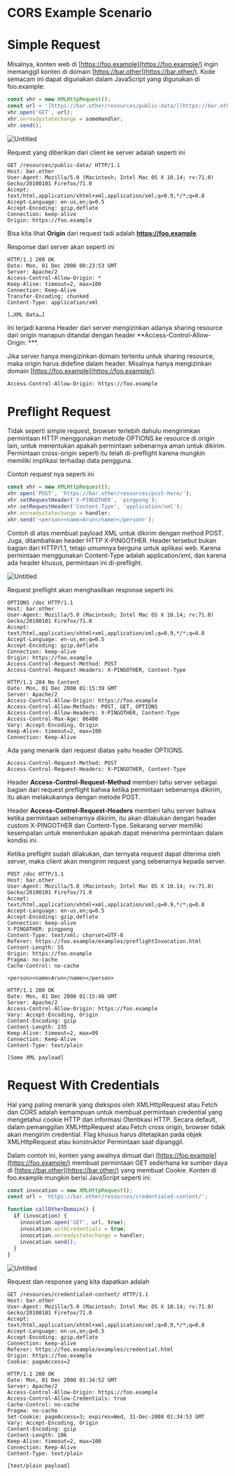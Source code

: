 # CORS Example Scenario


# Simple Request

Misalnya, konten web di [https://foo.example](https://foo.example/) ingin memanggil konten di domain [https://bar.other](https://bar.other/). Kode semacam ini dapat digunakan dalam JavaScript yang digunakan di foo.example:

```jsx
const xhr = new XMLHttpRequest();
const url = '[https://bar.other/resources/public-data/](https://bar.other/resources/public-data/)';
xhr.open('GET', url);
xhr.onreadystatechange = someHandler;
xhr.send();
```

![Untitled](CORS%20Example%20Scenario%20fe895440953642ef93d3a27df27f81a5/Untitled.png)

Request yang diberikan dari client ke server adalah seperti ini

```
GET /resources/public-data/ HTTP/1.1
Host: bar.other
User-Agent: Mozilla/5.0 (Macintosh; Intel Mac OS X 10.14; rv:71.0) Gecko/20100101 Firefox/71.0
Accept: text/html,application/xhtml+xml,application/xml;q=0.9,*/*;q=0.8
Accept-Language: en-us,en;q=0.5
Accept-Encoding: gzip,deflate
Connection: keep-alive
Origin: https://foo.example

```

Bisa kita lihat **Origin** dari request tadi adalah **https://foo.example**.

Response dari server akan seperti ini

```
HTTP/1.1 200 OK
Date: Mon, 01 Dec 2008 00:23:53 GMT
Server: Apache/2
Access-Control-Allow-Origin: *
Keep-Alive: timeout=2, max=100
Connection: Keep-Alive
Transfer-Encoding: chunked
Content-Type: application/xml

[…XML Data…]

```

Ini terjadi karena Header dari server mengizinkan adanya sharing resource dari origin manapun ditandai dengan header **Access-Control-Allow-Origin: ***.

Jika server hanya mengizinkan domain tertentu untuk sharing resource, maka origin harus didefine dalam header. Misalnya hanya mengizinkan domain [https://foo.example](https://foo.example/).

```bash
Access-Control-Allow-Origin: https://foo.example

```

# Preflight Request

Tidak seperti simple request, browser terlebih dahulu mengirimkan permintaan HTTP menggunakan metode OPTIONS ke resource di origin lain, untuk menentukan apakah permintaan sebenarnya aman untuk dikirim. Permintaan cross-origin seperti itu telah di-preflight karena mungkin memiliki implikasi terhadap data pengguna.

Contoh request nya seperti ini

```jsx
const xhr = new XMLHttpRequest();
xhr.open('POST', 'https://bar.other/resources/post-here/');
xhr.setRequestHeader('X-PINGOTHER', 'pingpong');
xhr.setRequestHeader('Content-Type', 'application/xml');
xhr.onreadystatechange = handler;
xhr.send('<person><name>Arun</name></person>');

```

Contoh di atas membuat payload XML untuk dikirim dengan method POST. Juga, ditambahkan header HTTP X-PINGOTHER. Header tersebut bukan bagian dari HTTP/1.1, tetapi umumnya berguna untuk aplikasi web. Karena permintaan menggunakan Content-Type adalah  application/xml, dan karena ada header khusus, permintaan ini di-preflight.

![Untitled](CORS%20Example%20Scenario%20fe895440953642ef93d3a27df27f81a5/Untitled%201.png)

Request preflight akan menghasilkan response seperti ini.

```
OPTIONS /doc HTTP/1.1
Host: bar.other
User-Agent: Mozilla/5.0 (Macintosh; Intel Mac OS X 10.14; rv:71.0) Gecko/20100101 Firefox/71.0
Accept: text/html,application/xhtml+xml,application/xml;q=0.9,*/*;q=0.8
Accept-Language: en-us,en;q=0.5
Accept-Encoding: gzip,deflate
Connection: keep-alive
Origin: https://foo.example
Access-Control-Request-Method: POST
Access-Control-Request-Headers: X-PINGOTHER, Content-Type

HTTP/1.1 204 No Content
Date: Mon, 01 Dec 2008 01:15:39 GMT
Server: Apache/2
Access-Control-Allow-Origin: https://foo.example
Access-Control-Allow-Methods: POST, GET, OPTIONS
Access-Control-Allow-Headers: X-PINGOTHER, Content-Type
Access-Control-Max-Age: 86400
Vary: Accept-Encoding, Origin
Keep-Alive: timeout=2, max=100
Connection: Keep-Alive
```

Ada yang menarik dari request diatas yaitu header OPTIONS.

```
Access-Control-Request-Method: POST
Access-Control-Request-Headers: X-PINGOTHER, Content-Type
```

Header **Access-Control-Request-Method** memberi tahu server sebagai bagian dari request preflight bahwa ketika permintaan sebenarnya dikirim, itu akan melakukannya dengan metode  POST. 

Header **Access-Control-Request-Headers** memberi tahu server bahwa ketika permintaan sebenarnya dikirim, itu akan dilakukan dengan header custom X-PINGOTHER dan Content-Type. Sekarang server memiliki kesempatan untuk menentukan apakah dapat menerima permintaan dalam kondisi ini.

Ketika preflight sudah dilakukan, dan ternyata request dapat diterima oleh server, maka client akan mengirim request yang sebenarnya kepada server.

```
POST /doc HTTP/1.1
Host: bar.other
User-Agent: Mozilla/5.0 (Macintosh; Intel Mac OS X 10.14; rv:71.0) Gecko/20100101 Firefox/71.0
Accept: text/html,application/xhtml+xml,application/xml;q=0.9,*/*;q=0.8
Accept-Language: en-us,en;q=0.5
Accept-Encoding: gzip,deflate
Connection: keep-alive
X-PINGOTHER: pingpong
Content-Type: text/xml; charset=UTF-8
Referer: https://foo.example/examples/preflightInvocation.html
Content-Length: 55
Origin: https://foo.example
Pragma: no-cache
Cache-Control: no-cache

<person><name>Arun</name></person>

HTTP/1.1 200 OK
Date: Mon, 01 Dec 2008 01:15:40 GMT
Server: Apache/2
Access-Control-Allow-Origin: https://foo.example
Vary: Accept-Encoding, Origin
Content-Encoding: gzip
Content-Length: 235
Keep-Alive: timeout=2, max=99
Connection: Keep-Alive
Content-Type: text/plain

[Some XML payload]
```

# Request With Credentials

Hal yang paling menarik yang diekspos oleh XMLHttpRequest atau Fetch dan CORS adalah kemampuan untuk membuat permintaan credential yang mengetahui cookie HTTP dan informasi Otentikasi HTTP. Secara default, dalam pemanggilan XMLHttpRequest atau Fetch cross origin, browser tidak akan mengirim credential. Flag khusus harus ditetapkan pada objek XMLHttpRequest atau konstruktor Permintaan saat dipanggil.

Dalam contoh ini, konten yang awalnya dimuat dari [https://foo.example](https://foo.example/) membuat permintaan GET sederhana ke sumber daya di [https://bar.other](https://bar.other/) yang membuat Cookie. Konten di foo.example mungkin berisi JavaScript seperti ini:

```jsx
const invocation = new XMLHttpRequest();
const url = 'https://bar.other/resources/credentialed-content/';

function callOtherDomain() {
  if (invocation) {
    invocation.open('GET', url, true);
    invocation.withCredentials = true;
    invocation.onreadystatechange = handler;
    invocation.send();
  }
}
```

![Untitled](CORS%20Example%20Scenario%20fe895440953642ef93d3a27df27f81a5/Untitled%202.png)

Request dan response yang kita dapatkan adalah

```
GET /resources/credentialed-content/ HTTP/1.1
Host: bar.other
User-Agent: Mozilla/5.0 (Macintosh; Intel Mac OS X 10.14; rv:71.0) Gecko/20100101 Firefox/71.0
Accept: text/html,application/xhtml+xml,application/xml;q=0.9,*/*;q=0.8
Accept-Language: en-us,en;q=0.5
Accept-Encoding: gzip,deflate
Connection: keep-alive
Referer: https://foo.example/examples/credential.html
Origin: https://foo.example
Cookie: pageAccess=2

HTTP/1.1 200 OK
Date: Mon, 01 Dec 2008 01:34:52 GMT
Server: Apache/2
Access-Control-Allow-Origin: https://foo.example
Access-Control-Allow-Credentials: true
Cache-Control: no-cache
Pragma: no-cache
Set-Cookie: pageAccess=3; expires=Wed, 31-Dec-2008 01:34:53 GMT
Vary: Accept-Encoding, Origin
Content-Encoding: gzip
Content-Length: 106
Keep-Alive: timeout=2, max=100
Connection: Keep-Alive
Content-Type: text/plain

[text/plain payload]
```